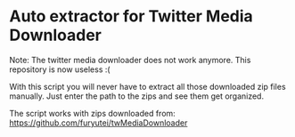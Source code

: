 # Auto extractor for Twitter Media Downloader
Note: The twitter media downloader does not work anymore. This repository is now useless :(

With this script you will never have to extract all those downloaded zip files manually.
Just enter the path to the zips and see them get organized.

The script works with zips downloaded from: https://github.com/furyutei/twMediaDownloader
